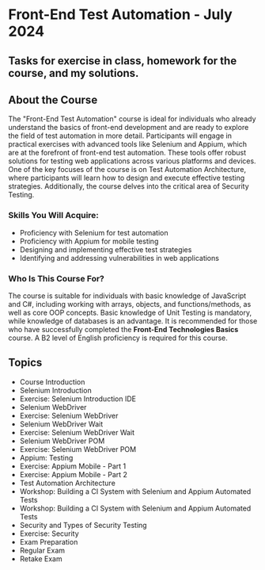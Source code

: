 # Front-End Test Automation - July 2024
## Tasks for exercise in class, homework for the course, and my solutions.

## About the Course
The "Front-End Test Automation" course is ideal for individuals who already understand the basics of front-end development and are ready to explore the field of test automation in more detail. Participants will engage in practical exercises with advanced tools like Selenium and Appium, which are at the forefront of front-end test automation. These tools offer robust solutions for testing web applications across various platforms and devices. One of the key focuses of the course is on Test Automation Architecture, where participants will learn how to design and execute effective testing strategies. Additionally, the course delves into the critical area of Security Testing.

### Skills You Will Acquire:
- Proficiency with Selenium for test automation
- Proficiency with Appium for mobile testing
- Designing and implementing effective test strategies
- Identifying and addressing vulnerabilities in web applications

### Who Is This Course For?
The course is suitable for individuals with basic knowledge of JavaScript and C#, including working with arrays, objects, and functions/methods, as well as core OOP concepts. Basic knowledge of Unit Testing is mandatory, while knowledge of databases is an advantage. It is recommended for those who have successfully completed the **Front-End Technologies Basics** course. A B2 level of English proficiency is required for this course.

## Topics
- Course Introduction
- Selenium Introduction
- Exercise: Selenium Introduction IDE
- Selenium WebDriver
- Exercise: Selenium WebDriver
- Selenium WebDriver Wait
- Exercise: Selenium WebDriver Wait
- Selenium WebDriver POM
- Exercise: Selenium WebDriver POM
- Appium: Testing
- Exercise: Appium Mobile - Part 1
- Exercise: Appium Mobile - Part 2
- Test Automation Architecture
- Workshop: Building a CI System with Selenium and Appium Automated Tests
- Workshop: Building a CI System with Selenium and Appium Automated Tests
- Security and Types of Security Testing
- Exercise: Security
- Exam Preparation
- Regular Exam
- Retake Exam
